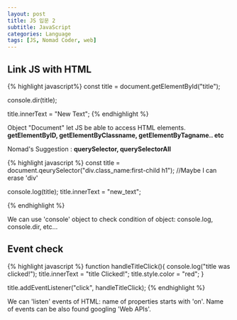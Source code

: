 ```yaml
---
layout: post
title: JS 입문 2
subtitle: JavaScript
categories: Language
tags: [JS, Nomad Coder, web]
---
```




## Link JS with HTML


{% highlight javascript%}
const title = document.getElementById("title");

console.dir(title);

title.innerText = "New Text";
{% endhighlight %}

Object "Document" let JS be able to access HTML elements.  
**getElementByID, getElementByClassname, getElementByTagname.. etc**  

Nomad's Suggestion : **querySelector, querySelectorAll**

{% highlight javascript %}
const title = document.qeurySelector("div.class_name:first-child h1");
//Maybe I can erase 'div'

console.log(title);
title.innerText = "new_text";

{% endhighlight %}

We can use 'console' object to check condition of object: console.log, console.dir, etc...


## Event check

{% highlight javascript %}
function handleTitleClick(){
    console.log("title was clicked!");
    title.innerText = "title Clicked!";
    title.style.color = "red";
}


title.addEventListener("click", handleTitleClick);
{% endhighlight %}

We can 'listen' events of HTML: name of properties starts with 'on'. Name of events can be also found googling 'Web APIs'.